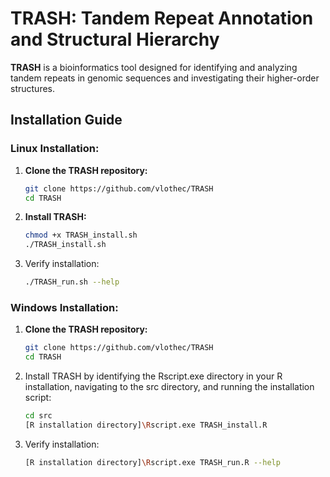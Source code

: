 # **TRASH: Tandem Repeat Annotation and Structural Hierarchy**

**TRASH** is a bioinformatics tool designed for identifying and analyzing tandem repeats in genomic sequences and investigating their higher-order structures.

## **Installation Guide**

### **Linux Installation:**

1. **Clone the TRASH repository:**

   ```bash
   git clone https://github.com/vlothec/TRASH
   cd TRASH

2. **Install TRASH:**

   ```bash
   chmod +x TRASH_install.sh
   ./TRASH_install.sh

3. Verify installation:

   ```bash
   ./TRASH_run.sh --help

### **Windows Installation:**

1. **Clone the TRASH repository:**

   ```bash
   git clone https://github.com/vlothec/TRASH
   cd TRASH

2. Install TRASH by identifying the Rscript.exe directory in your R installation, navigating to the src directory, and running the installation script:

   ```bash
   cd src
   [R installation directory]\Rscript.exe TRASH_install.R

3. Verify installation:

   ```bash
   [R installation directory]\Rscript.exe TRASH_run.R --help


